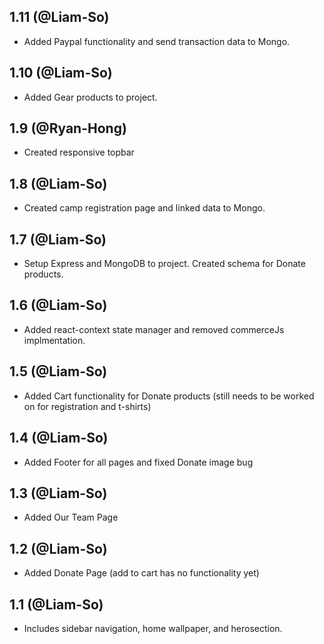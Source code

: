 ## 1.11 (@Liam-So)

* Added Paypal functionality and send transaction data to Mongo.

## 1.10 (@Liam-So)

* Added Gear products to project. 

## 1.9 (@Ryan-Hong)

* Created responsive topbar 

## 1.8 (@Liam-So)

* Created camp registration page and linked data to Mongo.

## 1.7 (@Liam-So)

* Setup Express and MongoDB to project. Created schema for Donate products.

## 1.6 (@Liam-So)

* Added react-context state manager and removed commerceJs implmentation.

## 1.5 (@Liam-So)

* Added Cart functionality for Donate products (still needs to be worked on for registration and t-shirts)

## 1.4 (@Liam-So)

* Added Footer for all pages and fixed Donate image bug

## 1.3 (@Liam-So)

* Added Our Team Page

## 1.2 (@Liam-So)

* Added Donate Page (add to cart has no functionality yet)

## 1.1 (@Liam-So)

* Includes sidebar navigation, home wallpaper, and herosection. 
